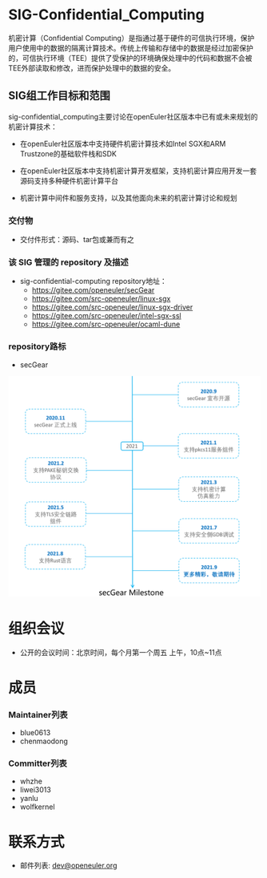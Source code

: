 # SIG-Confidential_Computing
机密计算（Confidential Computing）是指通过基于硬件的可信执行环境，保护用户使用中的数据的隔离计算技术。传统上传输和存储中的数据是经过加密保护的，可信执行环境（TEE）提供了受保护的环境确保处理中的代码和数据不会被TEE外部读取和修改，进而保护处理中的数据的安全。

## SIG组工作目标和范围

sig-confidential_computing主要讨论在openEuler社区版本中已有或未来规划的机密计算技术：

- 在openEuler社区版本中支持硬件机密计算技术如Intel SGX和ARM Trustzone的基础软件栈和SDK

- 在openEuler社区版本中支持机密计算开发框架，支持机密计算应用开发一套源码支持多种硬件机密计算平台

- 机密计算中间件和服务支持，以及其他面向未来的机密计算讨论和规划

### 交付物
   - 交付件形式：源码、tar包或兼而有之

### 该 SIG 管理的 repository 及描述
- sig-confidential-computing repository地址：
  - https://gitee.com/openeuler/secGear
  - https://gitee.com/src-openeuler/linux-sgx
  - https://gitee.com/src-openeuler/linux-sgx-driver
  - https://gitee.com/src-openeuler/intel-sgx-ssl
  - https://gitee.com/src-openeuler/ocaml-dune

### repository路标

- secGear
<img src="secGear_milestone.png" alt="secGear" style="zoom:80%;" />

# 组织会议

- 公开的会议时间：北京时间，每个月第一个周五 上午，10点~11点

# 成员

### Maintainer列表

- blue0613
- chenmaodong

### Committer列表

- whzhe
- liwei3013
- yanlu
- wolfkernel

# 联系方式
- 邮件列表: dev@openeuler.org
